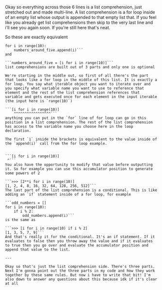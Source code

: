 Okay so everything across those 6 lines is a list comprehension, just stretched out and made multi-line. A list comprehension is a for loop inside of an empty list whose output is appended to that empty list that. If you feel like you already get list comprehensions then skip to the very last line and i'll see you again soon. If you're still here that's neat.

So these are exactly equivalent

```numbers_around_five = []
for i in range(10):
    numbers_around_five.append(i)```
and

```numbers_around_five = [i for i in range(10)]```
list comprehensions are built out of 3 parts and only one is optional

We're starting in the middle out, so first of all there's the part that looks like a for loop in the middle of this list. It is exactly a for loop. You say what iterable object you want to iterate over and you specify what variable name you want to use to reference that element and the rest of the list comprehension references that variable and gets executed once for each element in the input iterable (the input here is `range(10)`)

```[i for i in range(10)]
    ^^^^^^^^^^^^^^^^^```
anything you can put in the `for` line of for loop can go in this position in a list comprehension. The rest of the list comprehension has access to the variable name you choose here in the loop declaration.

The first `i` inside the brackets is equivalent to the value inside of the `append(i)` call from the for loop example.


```[i for i in range(10)]
 ^```
You also have the opportunity to modify that value before outputting it. So for example you can use this accumulator position to generate some powers of 2

```>>> [2**i for i in range(10)]
[1, 2, 4, 8, 16, 32, 64, 128, 256, 512]```
The last part of the list comprehension is a conditional. This is like adding an `if` statement inside of a for loop, for example

```odd_numbers = []
for i in range(10):
    if i % 2:
        odd_numbers.append(i)```
is the same as

```>>> [i for i in range(10) if i % 2]
[1, 3, 5, 7, 9]```
And that's really it for the conditional. It's an if statement. If it evaluates to false then you throw away the value and if it evaluates to true then you go over and evaluate the accumulator position and append that value to the list.

---

Okay so that's just the list comprehension side. There's three parts. Next I'm gonna point out the three parts in my code and how they work together by these same rules. But now i have to write that bit! I'm also down to answer any questions about this because idk if it's clear at all
